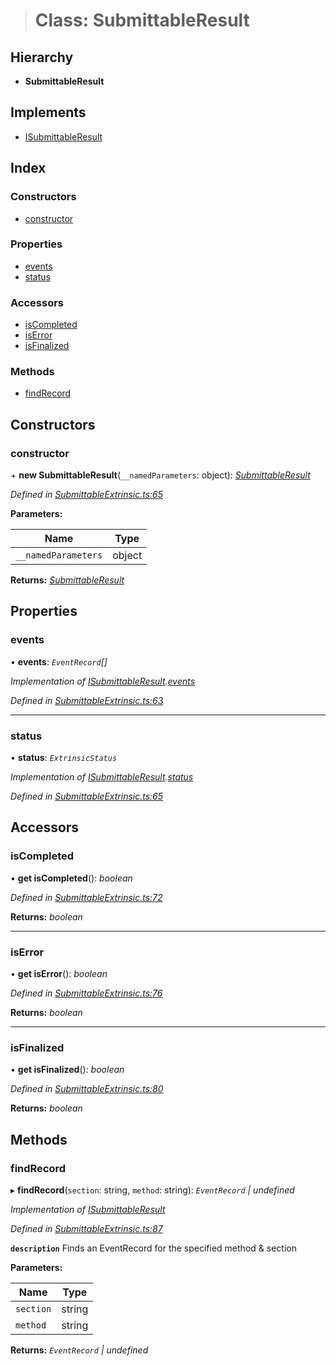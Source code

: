 > # Class: SubmittableResult

## Hierarchy

* **SubmittableResult**

## Implements

* [ISubmittableResult](../interfaces/_submittableextrinsic_.isubmittableresult.md)

## Index

### Constructors

* [constructor](_submittableextrinsic_.submittableresult.md#constructor)

### Properties

* [events](_submittableextrinsic_.submittableresult.md#events)
* [status](_submittableextrinsic_.submittableresult.md#status)

### Accessors

* [isCompleted](_submittableextrinsic_.submittableresult.md#iscompleted)
* [isError](_submittableextrinsic_.submittableresult.md#iserror)
* [isFinalized](_submittableextrinsic_.submittableresult.md#isfinalized)

### Methods

* [findRecord](_submittableextrinsic_.submittableresult.md#findrecord)

## Constructors

###  constructor

\+ **new SubmittableResult**(`__namedParameters`: object): *[SubmittableResult](_submittableextrinsic_.submittableresult.md)*

*Defined in [SubmittableExtrinsic.ts:65](https://github.com/polkadot-js/api/blob/79e5f7c/packages/api/src/SubmittableExtrinsic.ts#L65)*

**Parameters:**

Name | Type |
------ | ------ |
`__namedParameters` | object |

**Returns:** *[SubmittableResult](_submittableextrinsic_.submittableresult.md)*

## Properties

###  events

• **events**: *`EventRecord`[]*

*Implementation of [ISubmittableResult](../interfaces/_submittableextrinsic_.isubmittableresult.md).[events](../interfaces/_submittableextrinsic_.isubmittableresult.md#events)*

*Defined in [SubmittableExtrinsic.ts:63](https://github.com/polkadot-js/api/blob/79e5f7c/packages/api/src/SubmittableExtrinsic.ts#L63)*

___

###  status

• **status**: *`ExtrinsicStatus`*

*Implementation of [ISubmittableResult](../interfaces/_submittableextrinsic_.isubmittableresult.md).[status](../interfaces/_submittableextrinsic_.isubmittableresult.md#status)*

*Defined in [SubmittableExtrinsic.ts:65](https://github.com/polkadot-js/api/blob/79e5f7c/packages/api/src/SubmittableExtrinsic.ts#L65)*

## Accessors

###  isCompleted

• **get isCompleted**(): *boolean*

*Defined in [SubmittableExtrinsic.ts:72](https://github.com/polkadot-js/api/blob/79e5f7c/packages/api/src/SubmittableExtrinsic.ts#L72)*

**Returns:** *boolean*

___

###  isError

• **get isError**(): *boolean*

*Defined in [SubmittableExtrinsic.ts:76](https://github.com/polkadot-js/api/blob/79e5f7c/packages/api/src/SubmittableExtrinsic.ts#L76)*

**Returns:** *boolean*

___

###  isFinalized

• **get isFinalized**(): *boolean*

*Defined in [SubmittableExtrinsic.ts:80](https://github.com/polkadot-js/api/blob/79e5f7c/packages/api/src/SubmittableExtrinsic.ts#L80)*

**Returns:** *boolean*

## Methods

###  findRecord

▸ **findRecord**(`section`: string, `method`: string): *`EventRecord` | undefined*

*Implementation of [ISubmittableResult](../interfaces/_submittableextrinsic_.isubmittableresult.md)*

*Defined in [SubmittableExtrinsic.ts:87](https://github.com/polkadot-js/api/blob/79e5f7c/packages/api/src/SubmittableExtrinsic.ts#L87)*

**`description`** Finds an EventRecord for the specified method & section

**Parameters:**

Name | Type |
------ | ------ |
`section` | string |
`method` | string |

**Returns:** *`EventRecord` | undefined*